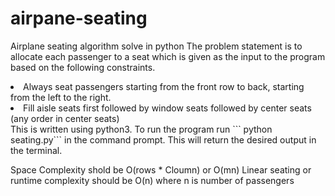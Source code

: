 # airpane-seating
Airplane seating algorithm solve in python
The problem statement is to allocate each passenger to a seat which is given as the input to the program based on the following constraints.
<li>
Always seat passengers starting from the front row to back, starting from the left to the right.</li>
<li>Fill aisle seats first followed by window seats followed by center seats (any order in center seats)
</li>
This is written using python3. To run the program run ``` python seating.py``` in the command prompt. This will return the desired output in the terminal.

Space Complexity shold be O(rows * Cloumn) or O(mn)
Linear seating or runtime complexity should be O(n) where n is number of passengers
